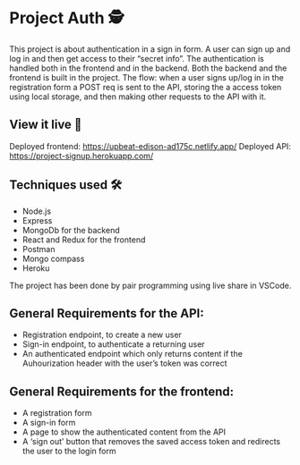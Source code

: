 # Project Auth 🕵️

This project is about authentication in a sign in form. A user can sign up and log in and then get access to their “secret info”. The authentication is handled both in the frontend and in the backend. Both the backend and the frontend is built in the project. The flow: when a user signs up/log in in the registration form a POST req is sent to the API, storing the a access token using local storage, and then making other requests to the API with it.

## View it live 👀

Deployed frontend: https://upbeat-edison-ad175c.netlify.app/
Deployed API: https://project-signup.herokuapp.com/

## Techniques used 🛠

- Node.js
- Express 
- MongoDb for the backend  
- React and Redux for the frontend
- Postman
- Mongo compass
- Heroku

The project has been done by pair programming using live share in VSCode.

## General Requirements for the API:

- Registration endpoint, to create a new user
- Sign-in endpoint, to authenticate a returning user
- An authenticated endpoint which only returns content if the Auhourization header with the user’s token was correct

## General Requirements for the frontend:

- A registration form
- A sign-in form
- A page to show the authenticated content from the API
- A ‘sign out’ button that removes the saved access token and redirects the user to the login form


